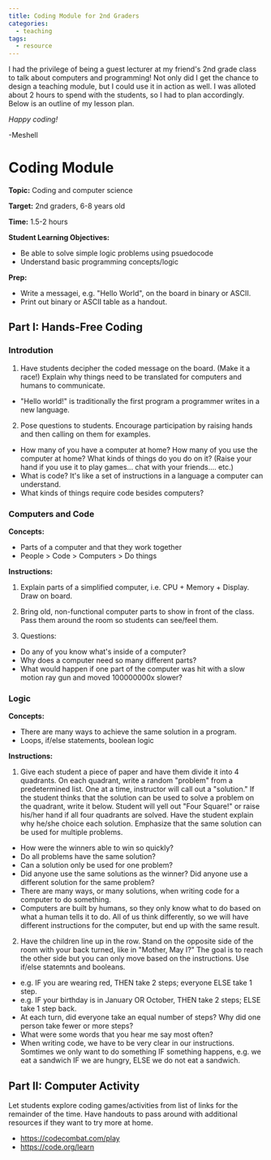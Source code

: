 ```yaml
---
title: Coding Module for 2nd Graders
categories:
  - teaching
tags:
  - resource
---
```


I had the privilege of being a guest lecturer at my friend's 2nd grade class to talk about computers and programming! Not only did I get the chance to design a teaching module, but I could use it in action as well. I was alloted about 2 hours to spend with the students, so I had to plan accordingly. Below is an outline of my lesson plan.

*Happy coding!*

-Meshell


# Coding Module

**Topic:** Coding and computer science

**Target:** 2nd graders, 6-8 years old

**Time:** 1.5-2 hours

**Student Learning Objectives:** 

* Be able to solve simple logic problems using psuedocode
* Understand basic programming concepts/logic

**Prep:**

* Write a messagei, e.g. "Hello World", on the board in binary or ASCII.
* Print out binary or ASCII table as a handout.



## Part I: Hands-Free Coding

### Introdution

1. Have students decipher the coded message on the board. (Make it a race!) Explain why things need to be translated for computers and humans to communicate.

* "Hello world!" is traditionally the first program a programmer writes in a new language.
  
2. Pose questions to students. Encourage participation by raising hands and then calling on them for examples.

* How many of you have a computer at home? How many of you use the computer at home? What kinds of things do you do on it? (Raise your hand if you use it to play games... chat with your friends.... etc.)
* What is code? It's like a set of instructions in a language a computer can understand.
* What kinds of things require code besides computers? 

### Computers and Code

**Concepts:**

* Parts of a computer and that they work together 
* People > Code > Computers > Do things

**Instructions:**

1. Explain parts of a simplified computer, i.e. CPU + Memory + Display. Draw on board.

2. Bring old, non-functional computer parts to show in front of the class. Pass them around the room so students can see/feel them.

3. Questions:

* Do any of you know what's inside of a computer?
* Why does a computer need so many different parts?
* What would happen if one part of the computer was hit with a slow motion ray gun and moved 100000000x slower?

### Logic

**Concepts:**

* There are many ways to achieve the same solution in a program.
* Loops, if/else statements, boolean logic

**Instructions:**

1. Give each student a piece of paper and have them divide it into 4 quadrants. On each quadrant, write a random "problem" from a predetermined list. One at a time, instructor will call out a "solution." If the student thinks that the solution can be used to solve a problem on the quadrant, write it below. Student will yell out "Four Square!" or raise his/her hand if all four quadrants are solved. Have the student explain why he/she choice each solution. Emphasize that the same solution can be used for multiple problems.

* How were the winners able to win so quickly?
* Do all problems have the same solution?
* Can a solution only be used for one problem?
* Did anyone use the same solutions as the winner? Did anyone use a different solution for the same problem?
* There are many ways, or many solutions, when writing code for a computer to do something. 
* Computers are built by humans, so they only know what to do based on what a human tells it to do. All of us think differently, so we will have different instructions for the computer, but end up with the same result.

2. Have the children line up in the row. Stand on the opposite side of the room with your back turned, like in "Mother, May I?" The goal is to reach the other side but you can only move based on the instructions. Use if/else statemnts and booleans.

* e.g. IF you are wearing red, THEN take 2 steps; everyone ELSE take 1 step.
* e.g. IF your birthday is in January OR October, THEN take 2 steps; ELSE take 1 step back.
* At each turn, did everyone take an equal number of steps? Why did one person take fewer or more steps?
* What were some words that you hear me say most often?
* When writing code, we have to be very clear in our instructions. Somtimes we only want to do something IF something happens, e.g. we eat a sandwich IF we are hungry, ELSE we do not eat a sandwich.


## Part II: Computer Activity

Let students explore coding games/activities from list of links for the remainder of the time. Have handouts to pass around with additional resources if they want to try more at home. 

* https://codecombat.com/play 
* https://code.org/learn 
